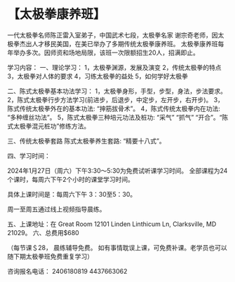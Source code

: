 # 【太极拳康养班】

一代太极拳名师陈正雷入室弟子，中国武术七段，太极拳名家 谢宗奇老师，因太极拳杰出人才移民美国，在美已举办了多期传统太极拳康养班。
太极拳康养班每年举办多次。因师资和场地局限，该班一次限额招生20人，招满即止。

学习内容：
一、理论学习：
1，太极拳渊源，发展及演变
2，传统太极拳的特点
3，太极拳对人体的要求
4，习练太极拳的益处
5，如何学好太极拳

二、陈式太极拳基本功法学习：
1，太极拳身形，手型，步型，身法，步法要求。
2，陈式太极拳行步方法学习(前进步，后退步，中定步，左开步，右开步)。
3，陈式传统太极拳外在的基本功法:
“抻筋拔骨术”。
4，陈式传统太极拳内在功法:
“多种缠丝功法”。
5，陈式太极拳三种培元功法及桩功: “采气” “抓气” “开合”。“陈式太极拳混元桩功”修练方法。

三、传统太极拳套路
陈式太极拳养生套路:
“精要十八式”。

四、学习时间：

2024年1月27日（周六）下午3:30～5:30为免费试听课学习时间。
全部课程为24个课时，每周六下午2个小时的课堂学习时间。

具体上课时间是：每周六下午 3：30至5：30。

周一至周五通过线上视频指导晨练。

五、上课地址：在
Great Room
12101 Linden Linthicum Ln, Clarksville, MD 21029。
六、总费用$680

（每节课＄28，
晨练辅导免费。
如有事情耽误上课，可免费补课。老学员也可以随下期太极拳班免费重复学习）

咨询报名电话：
2406180819
4437663062
